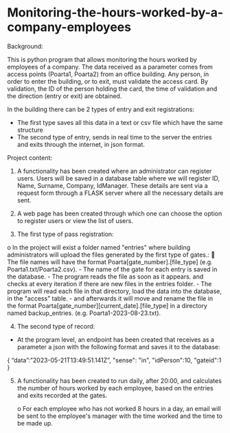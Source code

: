 # Monitoring-the-hours-worked-by-a-company-employees

Background:

This is python program that allows monitoring the hours worked by employees of a company. The data received as a parameter comes from access points (Poarta1, Poarta2) from an office building.
Any person, in order to enter the building, or to exit, must validate the access card. By validation, the ID of the person holding the card, the time of validation and the direction (entry or exit) are obtained. 

In the building there can be 2 types of entry and exit registrations:
- The first type saves all this data in a text or csv file which have the same structure
- The second type of entry, sends in real time to the server the entries and exits through the internet, in json format.
  
Project content:

1. A functionality has been created where an administrator can register users.  Users will be saved in a database table where we will register ID, Name, Surname, Company, IdManager. These details are sent via a request form through a FLASK server where all the necessary details are sent.

2.	A web page has been created through which one can choose the option to register users or view the list of users.
   
3.	The first type of pass registration: 

  o In the project will exist a folder named "entries" where building administrators will upload the files generated by the first type of gates.:
       The file names will have the format Poarta[gate_number].[file_type] (e.g. Poarta1.txt/Poarta2.csv). 
          - The name of the gate for each entry is saved in the database. 
          - The program reads the file as soon as it appears. and checks at every iteration if there are new files in the entries folder.
          - The program will read each file in that directory, load the data into the database, in the "access" table.
          - and afterwards it will move and rename the file in the format Poarta[gate_number][current_date].[file_type] in a directory named backup_entries. (e.g. Poarta1-2023-08-23.txt).
          
4.	The second type of record: 

- At the program level, an endpoint has been created that receives as a parameter a json with the following format and saves it to the database:
 
{
     “data”:”2023-05-21T13:49:51.141Z”,
     "sense": "in",
     "idPerson":10,
     "gateid":1
}

5.  A functionality has been created to run daily, after 20:00, and calculates the number of hours worked by each employee, based on the entries and exits recorded at the gates. 

    o For each employee who has not worked 8 hours in a day, an email will be sent to the employee's manager with the time worked and the time to be made up.
